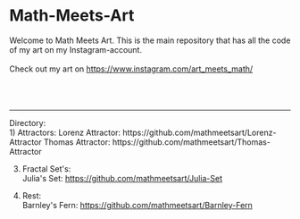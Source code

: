 # Math-Meets-Art
Welcome to Math Meets Art. This is the main repository that has all the code of my art on my Instagram-account.<br>  
Check out my art on https://www.instagram.com/art_meets_math/
<br>
<br>   
<br> 
<hr>
Directory:<br>
   1) Attractors:   
      Lorenz Attractor: https://github.com/mathmeetsart/Lorenz-Attractor   
      Thomas Attractor: https://github.com/mathmeetsart/Thomas-Attractor   
   
   3) Fractal Set's:<br>
      Julia's Set: https://github.com/mathmeetsart/Julia-Set   
   
   4) Rest:<br>
     Barnley's Fern: https://github.com/mathmeetsart/Barnley-Fern   


